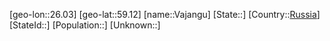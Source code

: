﻿---
location: [59.12,26.03]
type: City
tags:
- geo/City


SpocWebEntityId: 35168
isDeleted: false
confidential: public

---
[geo-lon::26.03]
[geo-lat::59.12]
[name::Vajangu]
[State::]
[Country::[Russia](geo/Continent/Europe/Russia.md)]
[StateId::]
[Population::]
[Unknown::]

